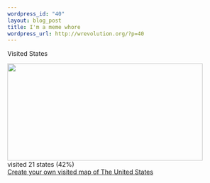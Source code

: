 ```yaml
--- 
wordpress_id: "40"
layout: blog_post
title: I'm a meme whore
wordpress_url: http://wrevolution.org/?p=40
---
```

Visited States

<img src="http://chart.apis.google.com/chart?cht=t&chs=440x220&chtm=usa&chf=bg,s,336699&chco=d0d0d0,cc0000&chd=s:999999999999999999999&chld=ALAZCACOFLGAIDLAMAMSNVNMNYORPASCTNTXUTWAMD" width="440" height="220" ><br/>visited 21 states (42%)<br/><a href="http://douweosinga.com/projects/visited?region=usa">Create your own visited map of The United States</a>
